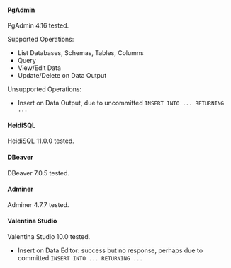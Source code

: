 #### PgAdmin

PgAdmin 4.16 tested.

Supported Operations:

- List Databases, Schemas, Tables, Columns
- Query
- View/Edit Data
- Update/Delete on Data Output

Unsupported Operations:

- Insert on Data Output, due to uncommitted `INSERT INTO ... RETURNING ...`

#### HeidiSQL

HeidiSQL 11.0.0 tested.

#### DBeaver

DBeaver 7.0.5 tested.

#### Adminer

Adminer 4.7.7 tested.

#### Valentina Studio

Valentina Studio 10.0 tested.

- Insert on Data Editor: success but no response, perhaps due to committed `INSERT INTO ... RETURNING ...`
